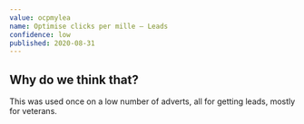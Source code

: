 ```yaml
---
value: ocpmylea
name: Optimise clicks per mille – Leads
confidence: low
published: 2020-08-31
---
```


## Why do we think that?

This was used once on a low number of adverts, all for getting leads, mostly for
veterans. 
